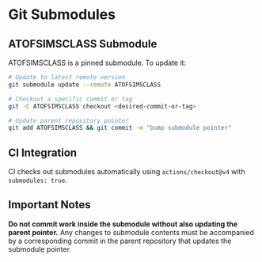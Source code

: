# Git Submodules

## ATOFSIMSCLASS Submodule

ATOFSIMSCLASS is a pinned submodule. To update it:

```bash
# Update to latest remote version
git submodule update --remote ATOFSIMSCLASS

# Checkout a specific commit or tag
git -C ATOFSIMSCLASS checkout <desired-commit-or-tag>

# Update parent repository pointer
git add ATOFSIMSCLASS && git commit -m "bump submodule pointer"
```

## CI Integration

CI checks out submodules automatically using `actions/checkout@v4` with `submodules: true`.

## Important Notes

**Do not commit work inside the submodule without also updating the parent pointer.** Any changes to submodule contents must be accompanied by a corresponding commit in the parent repository that updates the submodule pointer.